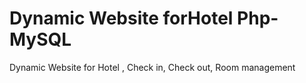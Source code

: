 # Dynamic Website forHotel Php-MySQL
 Dynamic Website for Hotel , Check in, Check out, Room management

